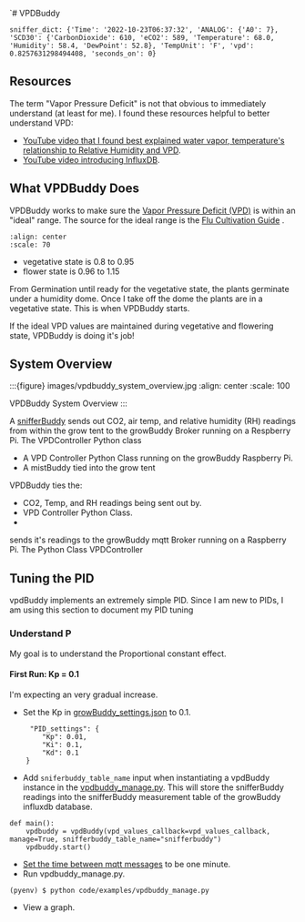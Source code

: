 `# VPDBuddy
```
sniffer_dict: {'Time': '2022-10-23T06:37:32', 'ANALOG': {'A0': 7}, 'SCD30': {'CarbonDioxide': 610, 'eCO2': 589, 'Temperature': 68.0, 'Humidity': 58.4, 'DewPoint': 52.8}, 'TempUnit': 'F', 'vpd': 0.8257631298494408, 'seconds_on': 0}
```

## Resources
The term "Vapor Pressure Deficit" is not that obvious to immediately understand (at least for me).  I found these resources helpful to better understand VPD:

- [YouTube video that I found best explained water vapor, temperature's relationship to Relative Humidity and VPD](https://www.youtube.com/watch?v=-bYPGr1TJQY&t=1s).
- [YouTube video introducing InfluxDB](https://www.youtube.com/watch?v=Vq4cDIdz_M8&list=RDCMUC4Snw5yrSDMXys31I18U3gg&index=2).

## What VPDBuddy Does

VPDBuddy works to make sure the [Vapor Pressure Deficit (VPD)](https://en.wikipedia.org/wiki/Vapour-pressure_deficit) is within an "ideal" range.  The source for the ideal range is the [Flu Cultivation Guide](https://github.com/solarslurpi/growBuddy/blob/main/docs/FLU-CultivationGuide_Cannabis_WEB_PROOF_01-2020.pdf) .

```{image} images/vpd_chart.jpg
:align: center
:scale: 70
```

- vegetative state is 0.8 to 0.95
- flower state is 0.96 to 1.15

From Germination until ready for the vegetative state, the plants germinate under a humidity dome.  Once I take off the dome the plants are in a vegetative state.  This is when VPDBuddy starts.

If the ideal VPD values are maintained during vegetative and flowering state, VPDBuddy is doing it's job!


## System Overview

:::{figure} images/vpdbuddy_system_overview.jpg
:align: center
:scale: 100

VPDBuddy System Overview
:::

A  [snifferBuddy](snifferBuddy) sends out CO2, air temp, and relative humidity (RH) readings from within the grow tent to the growBuddy Broker running on a Respberry Pi.  The VPDController Python class
- A VPD Controller Python Class running on the growBuddy Raspberry Pi.
- A mistBuddy tied into the grow tent


VPDBuddy ties the:
- CO2, Temp, and RH readings being sent out by.
- VPD Controller Python Class.
-
 sends it's readings to the growBuddy mqtt Broker running on a Raspberry Pi.  The Python Class VPDController

 ## Tuning the PID
 vpdBuddy implements an extremely simple PID.  Since I am new to PIDs, I am using this section to
 document my PID tuning

 ### Understand P
 My goal is to understand the Proportional constant effect.
 #### First Run: Kp = 0.1
I'm expecting an very gradual increase.
 - Set the Kp in [growBuddy_settings.json](https://github.com/solarslurpi/growBuddy/blob/main/code/growBuddy_settings.json) to 0.1.
```
     "PID_settings": {
        "Kp": 0.01,
        "Ki": 0.1,
        "Kd": 0.1
    }
```
- Add `sniferbuddy_table_name` input when instantiating a vpdBuddy instance in the [vpdbuddy_manage.py](https://github.com/solarslurpi/growBuddy/blob/main/code/examples/vpdbuddy_manage.py).  This will store the snifferBuddy readings into the snifferBuddy measurement table of the growBuddy influxdb database.
```
def main():
    vpdbuddy = vpdBuddy(vpd_values_callback=vpd_values_callback, manage=True, snifferbuddy_table_name="snifferbuddy")
    vpdbuddy.start()
```
- [Set the time between mqtt messages](set_time_between_readings) to be one minute.
- Run vpdbuddy_manage.py.
```
(pyenv) $ python code/examples/vpdbuddy_manage.py
```
- View a graph.
